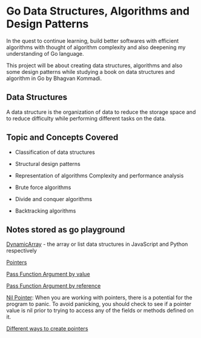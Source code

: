 # Go Data Structures, Algorithms and Design Patterns

In the quest to continue learning, build better softwares with efficient algorithms with thought of algorithm complexity and also deepening my understanding of Go language.

This project will be about creating data structures, algorithms and also some design patterns while studying a book on data structures and algorithm in Go by Bhagvan Kommadi.


## Data Structures

A data structure is the organization of data to reduce the storage space and to reduce difficulty while performing different tasks on the data.

## Topic and Concepts Covered

- Classification of data structures

- Structural design patterns

- Representation of algorithms
Complexity and performance analysis

- Brute force algorithms

- Divide and conquer algorithms

- Backtracking algorithms

## Notes stored as go playground

[DynamicArray](https://play.golang.org/p/G2T4D6Ybs1D) - the array or list data structures in JavaScript and Python respectively 

[Pointers](https://play.golang.org/p/H7MoIWffzGD)

[Pass Function Argument by value](https://play.golang.org/p/tJwjuZupz25)

[Pass Function Argument by reference](https://play.golang.org/p/fB3xZ814Axi)

[Nil Pointer](https://play.golang.org/p/l3D3LqKnh8H): When you are working with pointers, there is a potential for the program to panic. To avoid panicking, you should check to see if a pointer value is nil prior to trying to access any of the fields or methods defined on it.

[Different ways to create pointers](https://play.golang.org/p/PmsBjmkmFFy)

